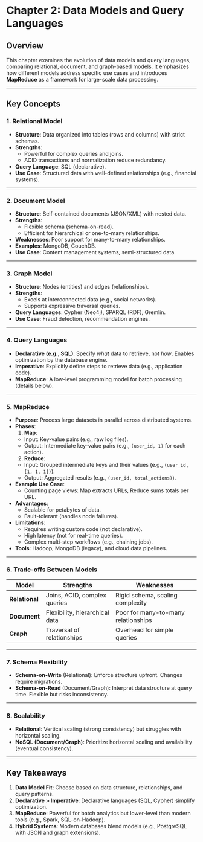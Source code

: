 # Chapter 2: Data Models and Query Languages

## Overview
This chapter examines the evolution of data models and query languages, comparing relational, document, and graph-based models. It emphasizes how different models address specific use cases and introduces **MapReduce** as a framework for large-scale data processing.

---

## Key Concepts

### 1. **Relational Model**
- **Structure**: Data organized into tables (rows and columns) with strict schemas.
- **Strengths**:
  - Powerful for complex queries and joins.
  - ACID transactions and normalization reduce redundancy.
- **Query Language**: SQL (declarative).
- **Use Case**: Structured data with well-defined relationships (e.g., financial systems).

---

### 2. **Document Model**
- **Structure**: Self-contained documents (JSON/XML) with nested data.
- **Strengths**:
  - Flexible schema (schema-on-read).
  - Efficient for hierarchical or one-to-many relationships.
- **Weaknesses**: Poor support for many-to-many relationships.
- **Examples**: MongoDB, CouchDB.
- **Use Case**: Content management systems, semi-structured data.

---

### 3. **Graph Model**
- **Structure**: Nodes (entities) and edges (relationships).
- **Strengths**:
  - Excels at interconnected data (e.g., social networks).
  - Supports expressive traversal queries.
- **Query Languages**: Cypher (Neo4j), SPARQL (RDF), Gremlin.
- **Use Case**: Fraud detection, recommendation engines.

---

### 4. **Query Languages**
- **Declarative (e.g., SQL)**: Specify *what* data to retrieve, not *how*. Enables optimization by the database engine.
- **Imperative**: Explicitly define steps to retrieve data (e.g., application code).
- **MapReduce**: A low-level programming model for batch processing (details below).

---

### 5. **MapReduce**
- **Purpose**: Process large datasets in parallel across distributed systems.
- **Phases**:
  1. **Map**:
    - Input: Key-value pairs (e.g., raw log files).
    - Output: Intermediate key-value pairs (e.g., `(user_id, 1)` for each action).
  2. **Reduce**:
    - Input: Grouped intermediate keys and their values (e.g., `(user_id, [1, 1, 1])`).
    - Output: Aggregated results (e.g., `(user_id, total_actions)`).
- **Example Use Case**:
  - Counting page views: Map extracts URLs, Reduce sums totals per URL.
- **Advantages**:
  - Scalable for petabytes of data.
  - Fault-tolerant (handles node failures).
- **Limitations**:
  - Requires writing custom code (not declarative).
  - High latency (not for real-time queries).
  - Complex multi-step workflows (e.g., chaining jobs).
- **Tools**: Hadoop, MongoDB (legacy), and cloud data pipelines.

---

### 6. **Trade-offs Between Models**
| **Model**       | **Strengths**                          | **Weaknesses**                     |
|------------------|----------------------------------------|------------------------------------|
| **Relational**   | Joins, ACID, complex queries           | Rigid schema, scaling complexity   |
| **Document**     | Flexibility, hierarchical data         | Poor for many-to-many relationships|
| **Graph**        | Traversal of relationships             | Overhead for simple queries        |

---

### 7. **Schema Flexibility**
- **Schema-on-Write** (Relational): Enforce structure upfront. Changes require migrations.
- **Schema-on-Read** (Document/Graph): Interpret data structure at query time. Flexible but risks inconsistency.

---

### 8. **Scalability**
- **Relational**: Vertical scaling (strong consistency) but struggles with horizontal scaling.
- **NoSQL (Document/Graph)**: Prioritize horizontal scaling and availability (eventual consistency).

---

## Key Takeaways
1. **Data Model Fit**: Choose based on data structure, relationships, and query patterns.
2. **Declarative > Imperative**: Declarative languages (SQL, Cypher) simplify optimization.
3. **MapReduce**: Powerful for batch analytics but lower-level than modern tools (e.g., Spark, SQL-on-Hadoop).
4. **Hybrid Systems**: Modern databases blend models (e.g., PostgreSQL with JSON and graph extensions).